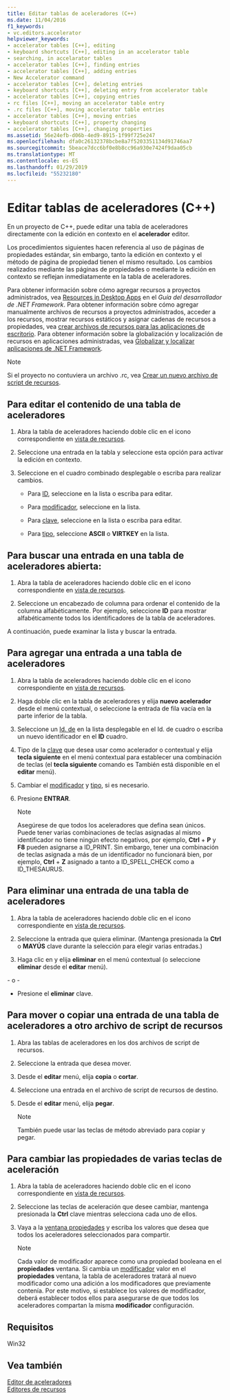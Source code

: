 ```yaml
---
title: Editar tablas de aceleradores (C++)
ms.date: 11/04/2016
f1_keywords:
- vc.editors.accelerator
helpviewer_keywords:
- accelerator tables [C++], editing
- keyboard shortcuts [C++], editing in an accelerator table
- searching, in accelarator tables
- accelerator tables [C++], finding entries
- accelerator tables [C++], adding entries
- New Accelerator command
- accelerator tables [C++], deleting entries
- keyboard shortcuts [C++], deleting entry from accelerator table
- accelerator tables [C++], copying entries
- rc files [C++], moving an accelerator table entry
- .rc files [C++], moving accelerator table entries
- accelerator tables [C++], moving entries
- keyboard shortcuts [C++], property changing
- accelerator tables [C++], changing properties
ms.assetid: 56e24efb-d06b-4ed9-8915-1f99f725e247
ms.openlocfilehash: dfa0c26132378bcbe8a7f5203351134d91746aa7
ms.sourcegitcommit: 5beace7dcc6bf0e8b8cc96a930e7424f9daa05cb
ms.translationtype: MT
ms.contentlocale: es-ES
ms.lasthandoff: 01/29/2019
ms.locfileid: "55232180"
---
```

# <a name="editing-accelerator-tables-c"></a>Editar tablas de aceleradores (C++)

En un proyecto de C++, puede editar una tabla de aceleradores directamente con la edición en contexto en el **acelerador** editor.

Los procedimientos siguientes hacen referencia al uso de páginas de propiedades estándar, sin embargo, tanto la edición en contexto y el método de página de propiedad tienen el mismo resultado. Los cambios realizados mediante las páginas de propiedades o mediante la edición en contexto se reflejan inmediatamente en la tabla de aceleradores.

Para obtener información sobre cómo agregar recursos a proyectos administrados, vea [Resources in Desktop Apps](/dotnet/framework/resources/index) en el *Guía del desarrollador de .NET Framework*. Para obtener información sobre cómo agregar manualmente archivos de recursos a proyectos administrados, acceder a los recursos, mostrar recursos estáticos y asignar cadenas de recursos a propiedades, vea [crear archivos de recursos para las aplicaciones de escritorio](/dotnet/framework/resources/creating-resource-files-for-desktop-apps). Para obtener información sobre la globalización y localización de recursos en aplicaciones administradas, vea [Globalizar y localizar aplicaciones de .NET Framework](/dotnet/standard/globalization-localization/index).

> [!NOTE]
> Si el proyecto no contuviera un archivo .rc, vea [Crear un nuevo archivo de script de recursos](../windows/how-to-create-a-resource-script-file.md).

## <a name="to-edit-in-an-accelerator-table"></a>Para editar el contenido de una tabla de aceleradores

1. Abra la tabla de aceleradores haciendo doble clic en el icono correspondiente en [vista de recursos](../windows/resource-view-window.md).

1. Seleccione una entrada en la tabla y seleccione esta opción para activar la edición en contexto.

1. Seleccione en el cuadro combinado desplegable o escriba para realizar cambios.

   - Para [ID](id-property.md), seleccione en la lista o escriba para editar.

   - Para [modificador](../windows/accelerator-modifier-property.md), seleccione en la lista.

   - Para [clave](../windows/accelerator-key-property.md), seleccione en la lista o escriba para editar.

   - Para [tipo](../windows/accelerator-type-property.md), seleccione **ASCII** o **VIRTKEY** en la lista.

## <a name="to-find-an-entry-in-an-open-accelerator-table"></a>Para buscar una entrada en una tabla de aceleradores abierta:

1. Abra la tabla de aceleradores haciendo doble clic en el icono correspondiente en [vista de recursos](../windows/resource-view-window.md).

1. Seleccione un encabezado de columna para ordenar el contenido de la columna alfabéticamente. Por ejemplo, seleccione **ID** para mostrar alfabéticamente todos los identificadores de la tabla de aceleradores.

A continuación, puede examinar la lista y buscar la entrada.

## <a name="to-add-an-entry-to-an-accelerator-table"></a>Para agregar una entrada a una tabla de aceleradores

1. Abra la tabla de aceleradores haciendo doble clic en el icono correspondiente en [vista de recursos](../windows/resource-view-window.md).

1. Haga doble clic en la tabla de aceleradores y elija **nuevo acelerador** desde el menú contextual, o seleccione la entrada de fila vacía en la parte inferior de la tabla.

1. Seleccione un [Id. de](id-property.md) en la lista desplegable en el Id. de cuadro o escriba un nuevo identificador en el **ID** cuadro.

1. Tipo de la [clave](../windows/accelerator-key-property.md) que desea usar como acelerador o contextual y elija **tecla siguiente** en el menú contextual para establecer una combinación de teclas (el **tecla siguiente** comando es También está disponible en el **editar** menú).

1. Cambiar el [modificador](../windows/accelerator-modifier-property.md) y [tipo](../windows/accelerator-type-property.md), si es necesario.

1. Presione **ENTRAR**.

   > [!NOTE]
   > Asegúrese de que todos los aceleradores que defina sean únicos. Puede tener varias combinaciones de teclas asignadas al mismo identificador no tiene ningún efecto negativos, por ejemplo, **Ctrl** + **P** y **F8** pueden asignarse a ID_PRINT. Sin embargo, tener una combinación de teclas asignada a más de un identificador no funcionará bien, por ejemplo, **Ctrl** + **Z** asignado a tanto a ID_SPELL_CHECK como a ID_THESAURUS.

## <a name="to-delete-an-entry-from-an-accelerator-table"></a>Para eliminar una entrada de una tabla de aceleradores

1. Abra la tabla de aceleradores haciendo doble clic en el icono correspondiente en [vista de recursos](../windows/resource-view-window.md).

1. Seleccione la entrada que quiera eliminar. (Mantenga presionada la **Ctrl** o **MAYÚS** clave durante la selección para elegir varias entradas.)

1. Haga clic en y elija **eliminar** en el menú contextual (o seleccione **eliminar** desde el **editar** menú).

\- o -

- Presione el **eliminar** clave.

## <a name="to-move-or-copy-an-accelerator-table-entry-to-another-resource-script-file"></a>Para mover o copiar una entrada de una tabla de aceleradores a otro archivo de script de recursos

1. Abra las tablas de aceleradores en los dos archivos de script de recursos.

1. Seleccione la entrada que desea mover.

1. Desde el **editar** menú, elija **copia** o **cortar**.

1. Seleccione una entrada en el archivo de script de recursos de destino.

1. Desde el **editar** menú, elija **pegar**.

   > [!NOTE]
   > También puede usar las teclas de método abreviado para copiar y pegar.

## <a name="to-change-the-properties-of-multiple-accelerator-keys"></a>Para cambiar las propiedades de varias teclas de aceleración

1. Abra la tabla de aceleradores haciendo doble clic en el icono correspondiente en [vista de recursos](../windows/resource-view-window.md).

1. Seleccione las teclas de aceleración que desee cambiar, mantenga presionada la **Ctrl** clave mientras selecciona cada uno de ellos.

1. Vaya a la [ventana propiedades](/visualstudio/ide/reference/properties-window) y escriba los valores que desea que todos los aceleradores seleccionados para compartir.

   > [!NOTE]
   > Cada valor de modificador aparece como una propiedad booleana en el **propiedades** ventana. Si cambia un [modificador](../windows/accelerator-modifier-property.md) valor en el **propiedades** ventana, la tabla de aceleradores tratará al nuevo modificador como una adición a los modificadores que previamente contenía. Por este motivo, si establece los valores de modificador, deberá establecer todos ellos para asegurarse de que todos los aceleradores compartan la misma **modificador** configuración.

## <a name="requirements"></a>Requisitos

Win32

## <a name="see-also"></a>Vea también

[Editor de aceleradores](../windows/accelerator-editor.md)<br/>
[Editores de recursos](../windows/resource-editors.md)
